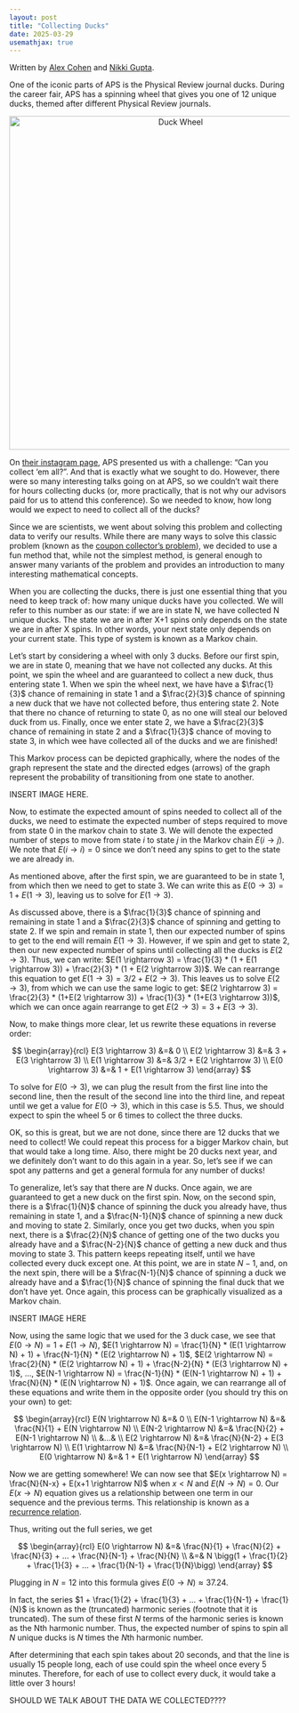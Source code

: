 ```yaml
---
layout: post
title: "Collecting Ducks"
date: 2025-03-29
usemathjax: true
---
```


Written by [Alex Cohen](https://www.linkedin.com/in/alexander-e-cohen/) and [Nikki Gupta](https://www.linkedin.com/in/nikhil-z-gupta-703271175/).

One of the iconic parts of APS is the Physical Review journal ducks. 
During the career fair, APS has a spinning wheel that gives you one of 12 unique ducks, themed after different Physical Review journals.

<p align="center">
  <img src="{{ site.baseurl }}/assets/images/duck_wheel.png" alt="Duck Wheel" width="600"/>
</p>

On [their instagram page](https://www.instagram.com/aps.physics/reel/DHUmrSKiLde/), APS presented us with a challenge: “Can you collect ‘em all?”. 
And that is exactly what we sought to do. 
However, there were so many interesting talks going on at APS, so we couldn’t wait there for hours collecting ducks (or, more practically, that is not why our advisors paid for us to attend this conference). 
So we needed to know, how long would we expect to need to collect all of the ducks?

Since we are scientists, we went about solving this problem and collecting data to verify our results. While there are many ways to solve this classic problem (known as the [coupon collector’s problem](https://en.wikipedia.org/wiki/Coupon_collector%27s_problem)), we decided to use a fun method that, while not the simplest method, is general enough to answer many variants of the problem and provides an introduction to many interesting mathematical concepts. 

When you are collecting the ducks, there is just one essential thing that you need to keep track of: how many unique ducks have you collected. 
We will refer to this number as our state: if we are in state N, we have collected N unique ducks. 
The state we are in after X+1 spins only depends on the state we are in after X spins. In other words, your next state only depends on your current state. 
This type of system is known as a Markov chain.

Let’s start by considering a wheel with only 3 ducks. 
Before our first spin, we are in state 0, meaning that we have not collected any ducks. 
At this point, we spin the wheel and are guaranteed to collect a new duck, thus entering state 1. 
When we spin the wheel next, we have have a $\frac{1}{3}$ chance of remaining in state 1 and a $\frac{2}{3}$ chance of spinning a new duck that we have not collected before, thus entering state 2. Note that there no chance of returning to state 0, as no one will steal our beloved duck from us. Finally, once we enter state 2, we have a $\frac{2}{3}$ chance of remaining in state 2 and a $\frac{1}{3}$ chance of moving to state 3, in which wee have collected all of the ducks and we are finished!

This Markov process can be depicted graphically, where the nodes of the graph represent the state and the directed edges (arrows) of the graph represent the probability of transitioning from one state to another. 

INSERT IMAGE HERE.

Now, to estimate the expected amount of spins needed to collect all of the ducks, we need to estimate the expected number of steps required to move from state 0 in the markov chain to state 3. 
We will denote the expected number of steps to move from state $i$ to state $j$ in the Markov chain $E(i \rightarrow j)$. 
We note that $E(i \rightarrow i) = 0$ since we don’t need any spins to get to the state we are already in.

As mentioned above, after the first spin, we are guaranteed to be in state 1, from which then we need to get to state 3. 
We can write this as $E(0 \rightarrow 3) = 1 + E(1 \rightarrow 3)$, leaving us to solve for $E(1 \rightarrow 3)$. 

As discussed above, there is a $\frac{1}{3}$ chance of spinning and remaining in state 1 and a $\frac{2}{3}$ chance of spinning and getting to state 2. 
If we spin and remain in state 1, then our expected number of spins to get to the end will remain $E(1 \rightarrow 3)$. 
However, if we spin and get to state 2, then our new expected number of spins until collecting all the ducks is $E(2 \rightarrow 3)$. 
Thus, we can write: $E(1 \rightarrow 3) = \frac{1}{3} * (1 + E(1 \rightarrow 3)) + \frac{2}{3} * (1 + E(2 \rightarrow 3))$. 
We can rearrange this equation to get $E(1 \rightarrow 3) = 3/2 + E(2 \rightarrow 3)$. 
This leaves us to solve $E(2 \rightarrow 3)$, from which we can use the same logic to get: $E(2 \rightarrow 3) = \frac{2}{3} * (1+E(2 \rightarrow 3)) + \frac{1}{3} * (1+E(3 \rightarrow 3))$, which we can once again rearrange to get $E(2 \rightarrow 3) = 3 + E(3 \rightarrow 3)$.

Now, to make things more clear, let us rewrite these equations in reverse order:

$$
\begin{array}{rcl}
E(3 \rightarrow 3) &=& 0 \\
E(2 \rightarrow 3) &=& 3 + E(3 \rightarrow 3) \\
E(1 \rightarrow 3) &=& 3/2 + E(2 \rightarrow 3) \\
E(0 \rightarrow 3) &=& 1 + E(1 \rightarrow 3)
\end{array}
$$

To solve for $E(0 \rightarrow 3)$, we can plug the result from the first line into the second line, then the result of the second line into the third line, and repeat until we get a value for $E(0 \rightarrow 3)$, which in this case is 5.5. 
Thus, we should expect to spin the wheel 5 or 6 times to collect the three ducks. 

OK, so this is great, but we are not done, since there are 12 ducks that we need to collect! 
We could repeat this process for a bigger Markov chain, but that would take a long time. 
Also, there might be 20 ducks next year, and we definitely don’t want to do this again in a year. 
So, let’s see if we can spot any patterns and get a general formula for any number of ducks!

To generalize, let’s say that there are $N$ ducks. 
Once again, we are guaranteed to get a new duck on the first spin. 
Now, on the second spin, there is a $\frac{1}{N}$ chance of spinning the duck you already have, thus remaining in state 1, and a $\frac{N-1}{N}$ chance of spinning a new duck and moving to state 2. 
Similarly, once you get two ducks, when you spin next, there is a $\frac{2}{N}$ chance of getting one of the two ducks you already have and a $\frac{N-2}{N}$ chance of getting a new duck and thus moving to state 3. 
This pattern keeps repeating itself, until we have collected every duck except one. 
At this point, we are in state $N-1$, and, on the next spin, there will be a $\frac{N-1}{N}$ chance of spinning a duck we already have and a $\frac{1}{N}$ chance of spinning the final duck that we don’t have yet. Once again, this process can be graphically visualized as a Markov chain.

INSERT IMAGE HERE

Now, using the same logic that we used for the 3 duck case, we see that $E(0 \rightarrow N) = 1 + E(1 \rightarrow N)$, $E(1 \rightarrow N) = \frac{1}{N} * (E(1 \rightarrow N) + 1) + \frac{N-1}{N} * (E(2 \rightarrow N) + 1)$, $E(2 \rightarrow N) = \frac{2}{N} * (E(2 \rightarrow N) + 1) + \frac{N-2}{N} * (E(3 \rightarrow N) + 1)$, …, $E(N-1 \rightarrow N) = \frac{N-1}{N} * (E(N-1 \rightarrow N) + 1) + \frac{N}{N} * (E(N \rightarrow N) + 1)$. 
Once again, we can rearrange all of these equations and write them in the opposite order (you should try this on your own) to get:

$$
\begin{array}{rcl}
E(N \rightarrow N) &=& 0 \\
E(N-1 \rightarrow N) &=& \frac{N}{1} + E(N \rightarrow N) \\
E(N-2 \rightarrow N) &=& \frac{N}{2} + E(N-1 \rightarrow N) \\
&...& \\
E(2 \rightarrow N) &=& \frac{N}{N-2} + E(3 \rightarrow N) \\
E(1 \rightarrow N) &=& \frac{N}{N-1} + E(2 \rightarrow N) \\
E(0 \rightarrow N) &=& 1 + E(1 \rightarrow N)
\end{array}
$$

Now we are getting somewhere! We can now see that $E(x \rightarrow N) = \frac{N}{N-x} + E(x+1 \rightarrow N)$ when $x < N$ and $E(N \rightarrow N) = 0$. Our $E(x \rightarrow N)$ equation gives us a relationship between one term in our sequence and the previous terms. This relationship is known as a [recurrence relation](https://en.wikipedia.org/wiki/Recurrence_relation). 

Thus, writing out the full series, we get

$$
\begin{array}{rcl}
E(0 \rightarrow N) &=& \frac{N}{1} + \frac{N}{2} + \frac{N}{3} + ... + \frac{N}{N-1} + \frac{N}{N} \\
&=& N \bigg(1 + \frac{1}{2} + \frac{1}{3} + ... + \frac{1}{N-1} + \frac{1}{N}\bigg)
\end{array}
$$

Plugging in $N=12$ into this formula gives $E(0 \rightarrow N) \approx 37.24$.

In fact, the series $1 + \frac{1}{2} + \frac{1}{3} + ... + \frac{1}{N-1} + \frac{1}{N}$ is known as the (truncated) harmonic series (footnote that it is truncated). The sum of these first $N$ terms of the harmonic series is known as the Nth harmonic number. Thus, the expected number of spins to spin all $N$ unique ducks is $N$ times the $N$th harmonic number.

After determining that each spin takes about 20 seconds, and that the line is usually 15 people long, each of use could spin the wheel once every 5 minutes. 
Therefore, for each of use to collect every duck, it would take a little over 3 hours! 

SHOULD WE TALK ABOUT THE DATA WE COLLECTED????

<!-- Add MathJax at the end of the post -->
<script type="text/javascript">
  window.MathJax = {
    tex: {
      inlineMath: [['$', '$'], ['\\(', '\\)']],
      displayMath: [['$$', '$$'], ['\\[', '\\]']],
      processEscapes: true
    },
    svg: {
      fontCache: 'global'
    }
  };
</script>
<script type="text/javascript" id="MathJax-script" async
  src="https://cdn.jsdelivr.net/npm/mathjax@3/es5/tex-svg.js">
</script>